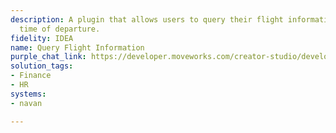 ```yaml
---
description: A plugin that allows users to query their flight information including
  time of departure.
fidelity: IDEA
name: Query Flight Information
purple_chat_link: https://developer.moveworks.com/creator-studio/developer-tools/purple-chat?purple_chat_v1=%7B%22settings%22%3A%7B%22colorStyle%22%3A%22LIGHT%22%2C%22startTime%22%3A%2211%3A43+AM%22%2C%22defaultPerson%22%3A%22GWEN%22%2C%22editable%22%3Atrue%2C%22botName%22%3A%22%22%2C%22botImageUrl%22%3A%22%22%7D%2C%22messages%22%3A%5B%7B%22from%22%3A%22USER%22%2C%22text%22%3A%22Can+you+show+me+details+for+my+upcoming+flight%3F%22%7D%2C%7B%22from%22%3A%22ANNOTATION%22%2C%22text%22%3A%22Queries+flight+information+system+for+upcoming+flights%22%7D%2C%7B%22from%22%3A%22BOT%22%2C%22text%22%3A%22%3Cp%3EHere%27s+the+information+for+your+upcoming+flight%3A%3C%2Fp%3E%22%2C%22cards%22%3A%5B%7B%22title%22%3A%22%3Cp%3EFlight+Itinerary+Details%3C%2Fp%3E%22%2C%22text%22%3A%22%3Cp%3E%3Cb%3EFlight%3A%3C%2Fb%3E+AA123%3Cbr%3E%3Cb%3EDeparture%3A%3C%2Fb%3E+San+Francisco%2C+April+20%2C+6%3A00+AM%3Cbr%3E%3Cb%3EArrival%3A%3C%2Fb%3E+New+York%2C+April+20%2C+2%3A45+PM%3Cbr%3E%3Cb%3ETerminal%3A%3C%2Fb%3E+2%3Cbr%3E%3Cb%3EGate%3A%3C%2Fb%3E+D4%3C%2Fp%3E%22%2C%22buttons%22%3A%5B%7B%22text%22%3A%22More+Info+on+Navan%22%7D%5D%7D%5D%7D%5D%7D
solution_tags:
- Finance
- HR
systems:
- navan

---
```

